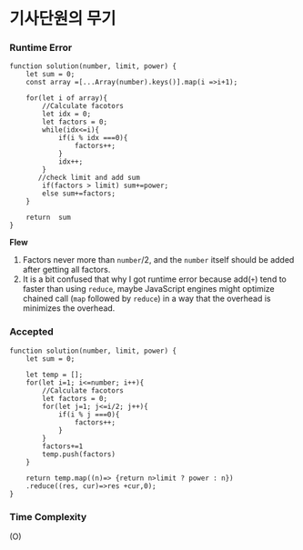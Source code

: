 # 기사단원의 무기

### Runtime Error
```
function solution(number, limit, power) {
    let sum = 0;
    const array =[...Array(number).keys()].map(i =>i+1);
    
    for(let i of array){
        //Calculate facotors
        let idx = 0;
        let factors = 0;
        while(idx<=i){
            if(i % idx ===0){
                factors++;
            }
            idx++;
        }
       //check limit and add sum
        if(factors > limit) sum+=power;
        else sum+=factors;
    }
    
    return  sum
}
```

**Flew**

1.    Factors never more than `number`/2, and the `number` itself should be added after getting all factors.
2. It is a bit confused that why I got runtime error because add(`+`) tend to faster than using `reduce`, maybe JavaScript engines might optimize chained call (`map`  followed by `reduce`) in a way that the overhead is minimizes the overhead.


### Accepted
```
function solution(number, limit, power) {
    let sum = 0;
   
    let temp = [];
    for(let i=1; i<=number; i++){
        //Calculate facotors
        let factors = 0;
        for(let j=1; j<=i/2; j++){
            if(i % j ===0){
                factors++;
            }
        }
        factors+=1
        temp.push(factors)
    }
    
    return temp.map((n)=> {return n>limit ? power : n})
    .reduce((res, cur)=>res +cur,0);
}
```

### Time Complexity
(O)
